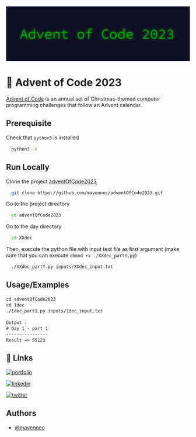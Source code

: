 
![Logo](advent-of-code-logo.png)


# 🎄 Advent of Code 2023

[Advent of Code](https://adventofcode.com) is an annual set of Christmas-themed computer programming challenges that follow an Advent calendar.


## Prerequisite

Check that `python3` is installed

```bash
  python3 -V
```

## Run Locally

Clone the project [adventOfCode2023](https://github.com/mavennec/adventOfCode2023)

```bash
  git clone https://github.com/mavennec/adventOfCode2023.git
```

Go to the project directory

```bash
  cd adventOfCode2023
```

Go to the day directory

```bash
  cd XXdec
```

Then, execute the python file with input text file as first argument
(make sure that you can execute `chmod +x ./XXdec_partY.py`)

```bash
  ./XXdec_partY.py inputs/XXdec_input.txt
```



## Usage/Examples

```shell
cd adventOfCode2023
cd 1dec
./1dec_part1.py inputs/1dec_input.txt

Output :
# Day 1 - part 1
----------------
Result => 55123
```




## 🔗 Links
[![portfolio](https://img.shields.io/badge/my_portfolio-000?style=for-the-badge&logo=ko-fi&logoColor=white)](https://devkopp.com/)

[![linkedin](https://img.shields.io/badge/linkedin-0A66C2?style=for-the-badge&logo=linkedin&logoColor=white)](https://www.linkedin.com/in/mael-avennec-727013170/)

[![twitter](https://img.shields.io/badge/twitter-1DA1F2?style=for-the-badge&logo=twitter&logoColor=white)](https://twitter.com/mv_kopp)


## Authors

- [@mavennec](https://www.github.com/mavennec)

